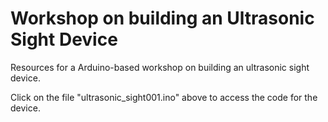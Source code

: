 # Workshop on building an Ultrasonic Sight Device
Resources for a Arduino-based workshop on building an ultrasonic sight device.

Click on the file "ultrasonic_sight001.ino" above to access the code for the device.
